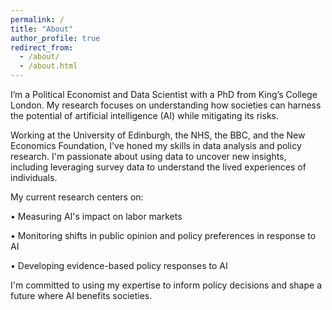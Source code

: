 ```yaml
---
permalink: /
title: "About"
author_profile: true
redirect_from: 
  - /about/
  - /about.html
---
```


I’m a Political Economist and Data Scientist with a PhD from King’s College London. My research focuses on understanding how societies can harness the potential of artificial intelligence (AI) while mitigating its risks.

Working at the University of Edinburgh, the NHS, the BBC, and the New Economics Foundation, I've honed my skills in data analysis and policy research. I'm passionate about using data to uncover new insights, including leveraging survey data to understand the lived experiences of individuals.

My current research centers on:

•  Measuring AI's impact on labor markets

•  Monitoring shifts in public opinion and policy preferences in response to AI

•  Developing evidence-based policy responses to AI

I'm committed to using my expertise to inform policy decisions and shape a future where AI benefits societies.
